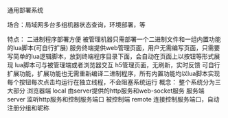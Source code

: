 通用部署系统

场合：局域网多台多组机器状态查询，环境部署，等

特点：
  二进制程序部署方便
  被管理机器只需部署一个二进制文件和一组内置功能的lua脚本(可自行扩展)
  服务终端提供web管理页面，用户无需编写页面，只需要写简单的lua逻辑脚本，放到终端程序目录下面，会自动在页面上以按钮等形式展现
  lua脚本可与被管理端或者浏览器交互
  h5管理页面，无刷新，实时反馈
  可自行扩展功能，扩展功能也无需重新编译二进制程序，所有内置功能均以lua脚本实现
  每个按钮每次点击均运行在独立线程，不会阻塞系统运行
概念：
  整个系统分为三大部分
      浏览器端  local 由server提供的http服务和web-socket服务
      服务端  server 监听http服务和控制服务端口
      被控制端 remote 连接控制服务端口，自动注册分组和昵称
  
  
  

